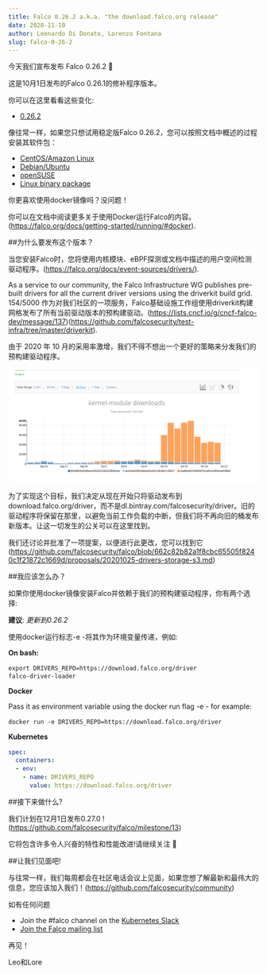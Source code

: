 ```yaml
---
title: Falco 0.26.2 a.k.a. "the download.falco.org release"
date: 2020-11-10
author: Leonardo Di Donato, Lorenzo Fontana
slug: falco-0-26-2
---
```


今天我们宣布发布 Falco 0.26.2 🥳

这是10月1日发布的Falco 0.26.1的修补程序版本。

你可以在这里看看这些变化:

- [0.26.2](https://github.com/falcosecurity/falco/releases/tag/0.26.2)

像往常一样，如果您只想试用稳定版Falco 0.26.2，您可以按照文档中概述的过程安装其软件包：

- [CentOS/Amazon Linux](https://falco.org/docs/getting-started/installation/#centos-rhel)
- [Debian/Ubuntu](https://falco.org/docs/getting-started/installation/#debian)
- [openSUSE](https://falco.org/docs/getting-started/installation/#suse)
- [Linux binary package](https://falco.org/docs/getting-started/installation/#linux-binary)

你更喜欢使用docker镜像吗？没问题！

你可以在文档中阅读更多关于使用Docker运行Falco的内容。(https://falco.org/docs/getting-started/running/#docker).

##为什么要发布这个版本？

当您安装Falco时，您将使用内核模块、eBPF探测或文档中描述的用户空间检测驱动程序。(https://falco.org/docs/event-sources/drivers/).

As a service to our community, the Falco Infrastructure WG publishes pre-built drivers for all the current driver versions using the driverkit build grid.
154/5000 
作为对我们社区的一项服务，Falco基础设施工作组使用driverkit构建网格发布了所有当前驱动版本的预构建驱动。(https://lists.cncf.io/g/cncf-falco-dev/message/137)(https://github.com/falcosecurity/test-infra/tree/master/driverkit).

由于 2020 年 10 月的采用率激增，我们不得不想出一个更好的策略来分发我们的预构建驱动程序。

![Spike in Falco drivers adoption](https://raw.githubusercontent.com/falcosecurity/falco/662c82b82a1f8cbc65505f8240c1f21872c1669d/proposals/20201025-drivers-storage-s3_downloads.png)

为了实现这个目标，我们决定从现在开始只将驱动发布到download.falco.org/driver，而不是dl.bintray.com/falcosecurity/driver。旧的驱动程序将保留在那里，以避免当前工作负载的中断，但我们将不再向旧的桶发布新版本。让这一切发生的公关可以在这里找到。

我们还讨论并批准了一项提案，以便进行此更改，您可以找到它(https://github.com/falcosecurity/falco/blob/662c82b82a1f8cbc65505f8240c1f21872c1669d/proposals/20201025-drivers-storage-s3.md)

##我应该怎么办？

如果你使用docker镜像安装Falco并依赖于我们的预构建驱动程序，你有两个选择:

**建议**: *更新到0.26.2*

使用docker运行标志-e -将其作为环境变量传递，例如:

**On bash:**

```console
export DRIVERS_REPO=https://download.falco.org/driver
falco-driver-loader
```

**Docker**

Pass it as environment variable using the docker run flag -e - for example:

```console
docker run -e DRIVERS_REPO=https://download.falco.org/driver
```

**Kubernetes**

```yaml
spec:
  containers:
  - env:
    - name: DRIVERS_REPO
      value: https://download.falco.org/driver
```


##接下来做什么?

我们计划在12月1日发布0.27.0 !(https://github.com/falcosecurity/falco/milestone/13)

它将包含许多令人兴奋的特性和性能改进!请继续关注 🤙


##让我们见面吧!

与往常一样，我们每周都会在社区电话会议上见面，如果您想了解最新和最伟大的信息，您应该加入我们！(https://github.com/falcosecurity/community)

如有任何问题

 - Join the #falco channel on the [Kubernetes Slack](https://slack.k8s.io)
 - [Join the Falco mailing list](https://lists.cncf.io/g/cncf-falco-dev)


再见！

Leo和Lore

